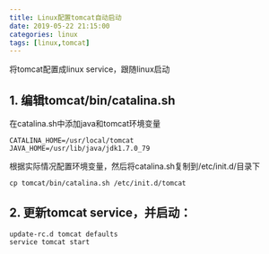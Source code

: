 ```yaml
---
title: Linux配置tomcat自动启动
date: 2019-05-22 21:15:00
categories: linux
tags: [linux,tomcat]
---
```

将tomcat配置成linux service，跟随linux启动
<!-- more --> 
## 1. 编辑tomcat/bin/catalina.sh
在catalina.sh中添加java和tomcat环境变量
```
CATALINA_HOME=/usr/local/tomcat
JAVA_HOME=/usr/lib/java/jdk1.7.0_79
```
根据实际情况配置环境变量，然后将catalina.sh复制到/etc/init.d/目录下
```
cp tomcat/bin/catalina.sh /etc/init.d/tomcat
```
## 2. 更新tomcat service，并启动：
```
update-rc.d tomcat defaults
service tomcat start
```